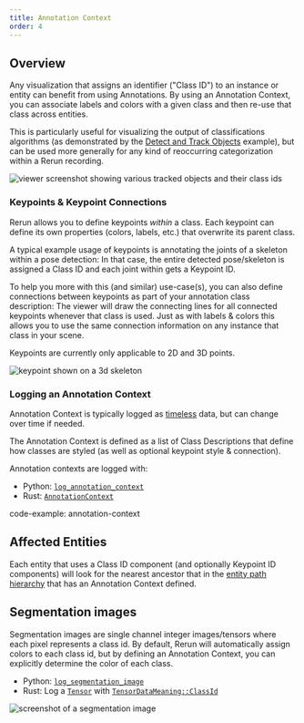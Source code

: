 ```yaml
---
title: Annotation Context
order: 4
---
```


## Overview

Any visualization that assigns an identifier ("Class ID") to an instance or entity can benefit from using Annotations.
By using an Annotation Context, you can associate labels and colors with a given class and then re-use
that class across entities.

<!-- Example link should point to `latest` but at the time of writing the samples just got renamed -->
This is particularly useful for visualizing the output of classifications algorithms
(as demonstrated by the [Detect and Track Objects](https://github.com/rerun-io/rerun/tree/main/examples/python/detect_and_track_objects) example),
but can be used more generally for any kind of reoccurring categorization within a Rerun recording.

<picture>
  <source media="(max-width: 480px)" srcset="https://static.rerun.io/bb5f5e06931b4924ce3c0243d8285eee558e8f21_classids_480w.png">
  <source media="(max-width: 768px)" srcset="https://static.rerun.io/43c5455dd453e8a3668f0426c3d8961d22a5471e_classids_768w.png">
  <source media="(max-width: 1024px)" srcset="https://static.rerun.io/c445af268f7700536bec97bd54134cfe5a48304e_classids_1024w.png">
  <img src="https://static.rerun.io/7f881338f1970161f52a00f1ddd01d4dcccf8a46_classids_full.png" alt="viewer screenshot showing various tracked objects and their class ids">
</picture>



### Keypoints & Keypoint Connections

Rerun allows you to define keypoints *within* a class.
Each keypoint can define its own properties (colors, labels, etc.) that overwrite its parent class.

A typical example usage of keypoints is annotating the joints of a skeleton within a pose detection:
In that case, the entire detected pose/skeleton is assigned a Class ID and each joint within gets a Keypoint ID.

To help you more with this (and similar) use-case(s), you can also define connections between keypoints
as part of your annotation class description:
The viewer will draw the connecting lines for all connected keypoints whenever that class is used.
Just as with labels & colors this allows you to use the same connection information on any instance that class in your scene.

Keypoints are currently only applicable to 2D and 3D points.

<picture>
  <img src="https://static.rerun.io/98b627503df82a6e04c01133dcf6395b040cbd53_keypoints_full.png" alt="keypoint shown on a 3d skeleton">
</picture>



### Logging an Annotation Context

Annotation Context is typically logged as [timeless](timelines.md#timeless-data) data, but can change over time if needed.

The Annotation Context is defined as a list of Class Descriptions that define how classes are styled
(as well as optional keypoint style & connection).

Annotation contexts are logged with:

* Python: [`log_annotation_context`](https://ref.rerun.io/docs/python/latest/common/annotations/#rerun.log_annotation_context)
* Rust: [`AnnotationContext`](https://docs.rs/rerun/latest/rerun/components/struct.AnnotationContext.html)

code-example: annotation-context


## Affected Entities

Each entity that uses a Class ID component (and optionally Keypoint ID components) will look for
the nearest ancestor that in the [entity path hierarchy](entity-path.md#path-hierarchy-functions) that has an Annotation Context defined.


## Segmentation images

Segmentation images are single channel integer images/tensors where each pixel represents a class id.
By default, Rerun will automatically assign colors to each class id, but by defining an Annotation Context,
you can explicitly determine the color of each class.

* Python: [`log_segmentation_image`](https://ref.rerun.io/docs/python/latest/common/images/#rerun.log_segmentation_image)
* Rust: Log a [`Tensor`](https://docs.rs/rerun/latest/rerun/components/struct.Tensor.html) with [`TensorDataMeaning::ClassId`](https://docs.rs/rerun/latest/rerun/components/enum.TensorDataMeaning.html#variant.ClassId)

<picture>
  <source media="(max-width: 480px)" srcset="https://static.rerun.io/b1da782a05e2f7c0048f4bddf9ea29fef7c80b4e_segmentation_image_480w.png">
  <source media="(max-width: 768px)" srcset="https://static.rerun.io/f63cb085ee392f38e6431ab7e8c79aecb1b4e6e1_segmentation_image_768w.png">
  <img src="https://static.rerun.io/716eeff1a99f51a6e77fca85c4e7dccf76b77c69_segmentation_image_full.png" alt="screenshot of a segmentation image">
</picture>

